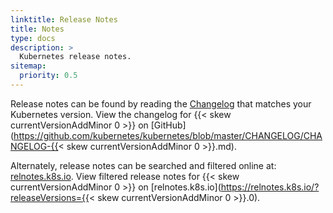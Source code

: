 ```yaml
---
linktitle: Release Notes
title: Notes
type: docs
description: >
  Kubernetes release notes.
sitemap:
  priority: 0.5
---
```


Release notes can be found by reading the [Changelog](https://github.com/kubernetes/kubernetes/tree/master/CHANGELOG) that matches your Kubernetes version. View the changelog for {{< skew currentVersionAddMinor 0 >}} on [GitHub](https://github.com/kubernetes/kubernetes/blob/master/CHANGELOG/CHANGELOG-{{< skew currentVersionAddMinor 0 >}}.md).

Alternately, release notes can be searched and filtered online at: [relnotes.k8s.io](https://relnotes.k8s.io). View filtered release notes for {{< skew currentVersionAddMinor 0 >}} on [relnotes.k8s.io](https://relnotes.k8s.io/?releaseVersions={{< skew currentVersionAddMinor 0 >}}.0).
